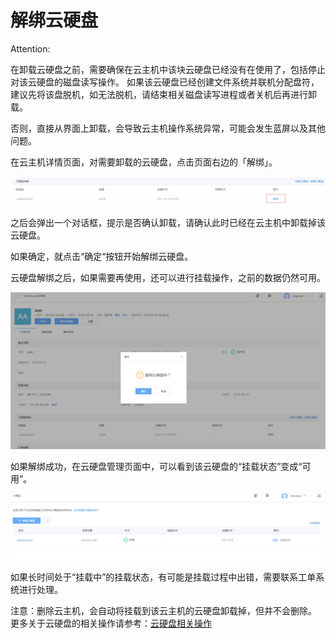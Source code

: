 # 解绑云硬盘

<span>Attention:</span><div class="alertContent">在卸载云硬盘之前，需要确保在云主机中该块云硬盘已经没有在使用了，包括停止对该云硬盘的磁盘读写操作。
如果该云硬盘已经创建文件系统并联机分配盘符，建议先将该盘脱机，如无法脱机，请结束相关磁盘读写进程或者关机后再进行卸载。

否则，直接从界面上卸载，会导致云主机操作系统异常，可能会发生蓝屏以及其他问题。
</div>

在云主机详情页面，对需要卸载的云硬盘，点击页面右边的「解绑」。

![](../image/Win主机_使用指南_解绑云硬盘1.png)


之后会弹出一个对话框，提示是否确认卸载，请确认此时已经在云主机中卸载掉该云硬盘。

如果确定，就点击“确定“按钮开始解绑云硬盘。

云硬盘解绑之后，如果需要再使用，还可以进行挂载操作，之前的数据仍然可用。

![](../image/Win主机_使用指南_解绑云硬盘2.png)

如果解绑成功，在云硬盘管理页面中，可以看到该云硬盘的“挂载状态”变成“可用”。

![](../image/Win主机_使用指南_解绑云硬盘3.png)

如果长时间处于“挂载中”的挂载状态，有可能是挂载过程中出错，需要联系工单系统进行处理。

注意：删除云主机，会自动将挂载到该云主机的云硬盘卸载掉，但并不会删除。
更多关于云硬盘的相关操作请参考：[云硬盘相关操作](http://support.c.163.com/md.html#!平台服务/云硬盘/使用指南/创建云硬盘.md)


